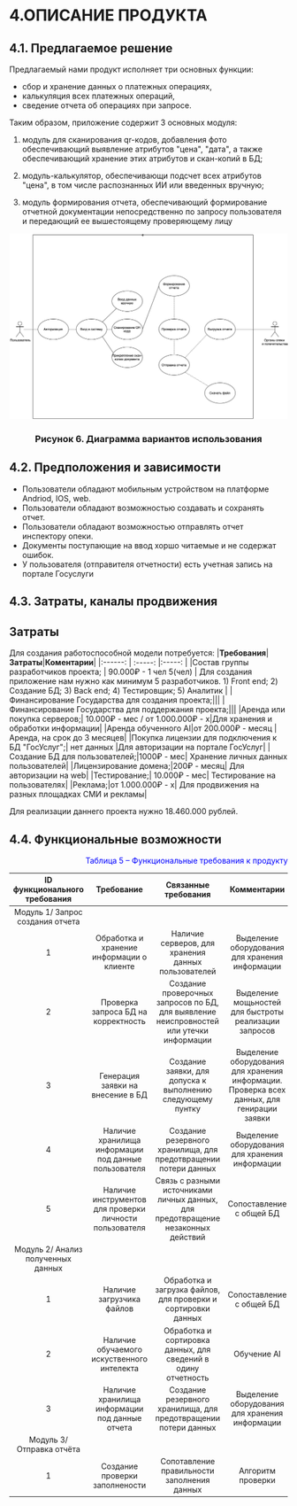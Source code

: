 # 4.ОПИСАНИЕ ПРОДУКТА
## 4.1. Предлагаемое решение

Предлагаемый нами продукт исполняет три основных функции: 
- сбор и хранение данных о платежных операциях,
- калькуляция всех платежных операций, 
- сведение отчета об операциях при запросе. 

Таким образом, приложение содержит 3 основных модуля: 

1. модуль для сканирования qr-кодов, добавления фото обеспечивающий выявление атрибутов "цена", "дата", а также обеспечивающий хранение этих атрибутов и скан-копий в БД; 

2. модуль-калькулятор, обеспечивающи подсчет всех атрибутов "цена", в том числе  распознанных ИИ или введенных вручную; 

3. модуль формирования отчета, обеспечивающий формирование отчетной документации непосредственно по запросу пользователя и передающий ее вышестоящему проверяющему лицу

![](./UML1.png)
<h3 align="center"> Рисунок 6. Диаграммa
вариантов использования </h3>

## 4.2. Предположения и зависимости

- Пользователи обладают мобильным устройством на платформе Andriod, IOS, web.
- Пользователи обладают возможностью создавать и сохранять отчет.
- Пользователи обладают возможностью отправлять отчет инспектору опеки.
- Документы поступающие на ввод хоршо читаемые и не содержат ошибок.
- У пользователя (отправителя отчетности) есть учетная запись на портале Госуслуги


## 4.3. Затраты, каналы продвижения
## Затраты
Для создания работоспособной модели потребуется:
|**Требования**| **Затраты**|**Коментарии**|
|:------: | :-----: |:-----: |
|Состав группы разработчиков проекта; | 90.000₽ - 1 чел  5(чел) | Для создания приложение нам нужно как минимум 5 разработчиков. 1) Front end; 2) Создание БД; 3) Back end; 4) Тестировщик; 5) Аналитик | 
|Финансирование Государства для создания проекта;|||
|Финансирование Государства для поддержания проекта;|||
|Аренда или покупка серверов;| 10.000₽ - мес / от 1.000.000₽ - х|Для хранения и обработки информации|
|Аренда обученного AI|от 200.000₽ - месяц |Аренда, на срок до 3 месяцев|
|Покупка лицензии для подключения к БД "ГосУслуг";| нет данных |Для авторизации на портале ГосУслуг|
|Создание БД для пользователей;|1000₽ - мес| Хранение личных данных пользователей|
|Лицензирование домена;|200₽ - месяц| Для авторизации на web|
|Тестирование;| 10.000₽ - мес| Тестирование на пользователях|
|Реклама;|от 1.000.000₽ - х| Для продвижения на разных площадках СМИ и рекламы|

Для реализации даннего проекта нужно 18.460.000 рублей.

## 4.4. Функциональные возможности

<p align="right"><font  color="blue">Таблица 5 – Функциональные требования к продукту
</font> </color blue></p>


|**ID функционального требования**| **Требование**|**Связанные требования**|**Комментарии**|**Приоритет**|
|:------: | :-----: | :-----: | :----: | :----:|
| Модуль 1/ Запрос создания отчета|
|1 | Обработка и хранение информации о клиенте| Наличие серверов, для хранения данных пользователей  | Выделение оборудования для хранения информации | Безопастность данных | 
|2 | Проверка запроса БД на корректность| Создание проверочных запросов по БД, для выявление неиспровностей или утечки информации | Выделение мощьностей для быстроты реализации запросов | Безопастность, быстродействие | 
|3 | Генерация заявки на внесение в БД| Создание заявки, для допуска к выполнению следующему пунтку | Выделение оборудования для хранения информации. Проверка всех данных, для генирации заявки| Безопастность |
|4 | Наличие хранилища информации под данные пользователя | Создание резервного хранилища, для предотвращении потери данных | Выделение оборудования для хранения информации | Безопастность |
|5 | Наличие инструментов для проверки личности пользователя| Связь с разными источниками личных данных, для предотвращение незаконных действий | Сопоставление с общей БД | Безопастность |
|Модуль 2/ Анализ полученных данных|
|1 |Наличие загрузчика файлов| Обработка и загрузка файлов, для проверки и сортировки данных| Сопоставление с общей БД  | Безопастность |
|2 |Наличие обучаемого искуственного интелекта| Обработка и сортировка данных, для сведений в одину отчетность | Обучение AI | Разработка |
|3 | Наличие хранилища информации под данные отчета | Создание резервного хранилища, для предотвращении потери данных | Выделение оборудования для хранения информации | Безопастность |
|Модуль 3/ Отправка отчёта|
|1 | Создание проверки заполнености| Сопотавление правильности заполнения данных | Алгоритм проверки | Безопастность |



